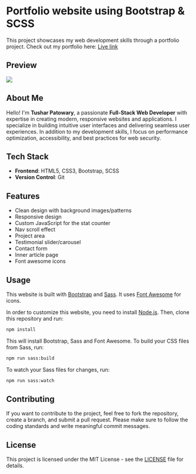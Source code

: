 # Portfolio website using Bootstrap & SCSS

This project showcases my web development skills through a portfolio project. Check out my portfolio here: [Live link](https://bootstrap-tusharpatowary.netlify.app/)

## Preview 

<img src="./images/bootstrap-preview.gif" />

## About Me
Hello! I'm **Tushar Patowary**, a passionate **Full-Stack Web Developer** with expertise in creating modern, responsive websites and applications. I specialize in building intuitive user interfaces and delivering seamless user experiences. In addition to my development skills, I focus on performance optimization, accessibility, and best practices for web security.

## Tech Stack
- **Frontend**: HTML5, CSS3, Bootstrap, SCSS
- **Version Control**: Git

## Features

- Clean design with background images/patterns
- Responsive design
- Custom JavaScript for the stat counter
- Nav scroll effect
- Project area
- Testimonial slider/carousel
- Contact form
- Inner article page
- Font awesome icons

## Usage

This website is built with [Bootstrap](https://getbootstrap.com/) and [Sass](https://sass-lang.com/). It uses [Font Awesome](https://fontawesome.com/) for icons.

In order to customize this website, you need to install [Node.js](https://nodejs.org/en/). Then, clone this repository and run:

```bash
npm install
```

This will install Bootstrap, Sass and Font Awesome. To build your CSS files from Sass, run:

```bash
npm run sass:build
```

To watch your Sass files for changes, run:

```bash
npm run sass:watch
```

## Contributing

If you want to contribute to the project, feel free to fork the repository, create a branch, and submit a pull request. Please make sure to follow the coding standards and write meaningful commit messages.

## License

This project is licensed under the MIT License - see the [LICENSE](LICENSE) file for details.


